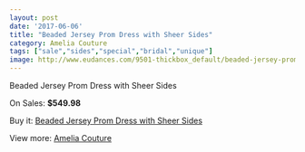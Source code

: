 ```yaml
---
layout: post
date: '2017-06-06'
title: "Beaded Jersey Prom Dress with Sheer Sides"
category: Amelia Couture
tags: ["sale","sides","special","bridal","unique"]
image: http://www.eudances.com/9501-thickbox_default/beaded-jersey-prom-dress-with-sheer-sides.jpg
---
```

Beaded Jersey Prom Dress with Sheer Sides

On Sales: **$549.98**
<a href="https://www.eudances.com/en/amelia-couture/3152-beaded-jersey-prom-dress-with-sheer-sides.html"><amp-img layout="responsive" width="600" height="600" src="//www.eudances.com/9501-thickbox_default/beaded-jersey-prom-dress-with-sheer-sides.jpg" alt="Beaded Jersey Prom Dress with Sheer Sides 0" /></a>
<a href="https://www.eudances.com/en/amelia-couture/3152-beaded-jersey-prom-dress-with-sheer-sides.html"><amp-img layout="responsive" width="600" height="600" src="//www.eudances.com/9505-thickbox_default/beaded-jersey-prom-dress-with-sheer-sides.jpg" alt="Beaded Jersey Prom Dress with Sheer Sides 1" /></a>
<a href="https://www.eudances.com/en/amelia-couture/3152-beaded-jersey-prom-dress-with-sheer-sides.html"><amp-img layout="responsive" width="600" height="600" src="//www.eudances.com/9504-thickbox_default/beaded-jersey-prom-dress-with-sheer-sides.jpg" alt="Beaded Jersey Prom Dress with Sheer Sides 2" /></a>
<a href="https://www.eudances.com/en/amelia-couture/3152-beaded-jersey-prom-dress-with-sheer-sides.html"><amp-img layout="responsive" width="600" height="600" src="//www.eudances.com/9503-thickbox_default/beaded-jersey-prom-dress-with-sheer-sides.jpg" alt="Beaded Jersey Prom Dress with Sheer Sides 3" /></a>
<a href="https://www.eudances.com/en/amelia-couture/3152-beaded-jersey-prom-dress-with-sheer-sides.html"><amp-img layout="responsive" width="600" height="600" src="//www.eudances.com/9502-thickbox_default/beaded-jersey-prom-dress-with-sheer-sides.jpg" alt="Beaded Jersey Prom Dress with Sheer Sides 4" /></a>

Buy it: [Beaded Jersey Prom Dress with Sheer Sides](https://www.eudances.com/en/amelia-couture/3152-beaded-jersey-prom-dress-with-sheer-sides.html "Beaded Jersey Prom Dress with Sheer Sides")

View more: [Amelia Couture](https://www.eudances.com/en/54-Amelia-Couture "Amelia Couture")